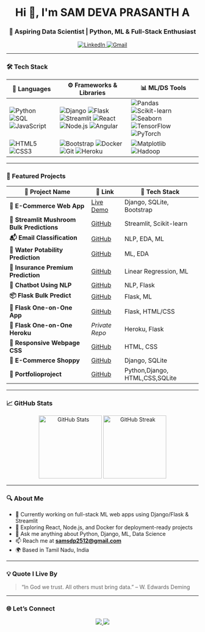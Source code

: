 <h1 align="center">Hi 👋, I'm SAM DEVA PRASANTH A</h1>
<h3 align="center">🚀 Aspiring Data Scientist | Python, ML & Full-Stack Enthusiast</h3>

<p align="center">
  <a href="https://www.linkedin.com/in/sam-devaprasanth-a-410740a2/" target="_blank">
    <img src="https://img.shields.io/badge/LinkedIn-blue?style=for-the-badge&logo=linkedin&logoColor=white" alt="LinkedIn">
  </a>
  <a href="mailto:samsdp2512@gmail.com">
    <img src="https://img.shields.io/badge/Gmail-red?style=for-the-badge&logo=gmail&logoColor=white" alt="Gmail">
  </a>
</p>

---

### 🛠️ Tech Stack

| 🧠 Languages | ⚙️ Frameworks & Libraries | 📊 ML/DS Tools |
|-------------|----------------------------|----------------|
| ![Python](https://img.shields.io/badge/-Python-333?style=flat&logo=python) ![SQL](https://img.shields.io/badge/-SQL-333?style=flat&logo=mysql) ![JavaScript](https://img.shields.io/badge/-JavaScript-F7DF1E?style=flat&logo=javascript&logoColor=black) | ![Django](https://img.shields.io/badge/-Django-092E20?style=flat&logo=django) ![Flask](https://img.shields.io/badge/-Flask-000?style=flat&logo=flask) ![Streamlit](https://img.shields.io/badge/-Streamlit-FF4B4B?style=flat&logo=streamlit&logoColor=white) ![React](https://img.shields.io/badge/-React-20232A?style=flat&logo=react) ![Node.js](https://img.shields.io/badge/-Node.js-339933?style=flat&logo=node.js&logoColor=white) ![Angular](https://img.shields.io/badge/-Angular-DD0031?style=flat&logo=angular&logoColor=white) | ![Pandas](https://img.shields.io/badge/-Pandas-150458?style=flat&logo=pandas) ![Scikit-learn](https://img.shields.io/badge/-Scikit_Learn-F7931E?style=flat&logo=scikitlearn) ![Seaborn](https://img.shields.io/badge/-Seaborn-3b4c99?style=flat&logo=python) ![TensorFlow](https://img.shields.io/badge/-TensorFlow-FF6F00?style=flat&logo=tensorflow) ![PyTorch](https://img.shields.io/badge/-PyTorch-EE4C2C?style=flat&logo=pytorch) |
| ![HTML5](https://img.shields.io/badge/-HTML5-E34F26?style=flat&logo=html5&logoColor=white) ![CSS3](https://img.shields.io/badge/-CSS3-1572B6?style=flat&logo=css3) | ![Bootstrap](https://img.shields.io/badge/-Bootstrap-563D7C?style=flat&logo=bootstrap&logoColor=white) ![Docker](https://img.shields.io/badge/-Docker-2496ED?style=flat&logo=docker&logoColor=white) ![Git](https://img.shields.io/badge/-Git-F05032?style=flat&logo=git) ![Heroku](https://img.shields.io/badge/-Heroku-430098?style=flat&logo=heroku) | ![Matplotlib](https://img.shields.io/badge/-Matplotlib-11557C?style=flat&logo=python) ![Hadoop](https://img.shields.io/badge/-Hadoop-66CCFF?style=flat&logo=apachehadoop) |

---

### 🚀 Featured Projects

| 💼 Project Name | 🔗 Link | 🧠 Tech Stack |
|----------------|---------|---------------|
| **🛒 E-Commerce Web App** | [Live Demo](https://foods.pythonanywhere.com/) | Django, SQLite, Bootstrap |
| **🍄 Streamlit Mushroom Bulk Predictions** | [GitHub](https://github.com/SAM2512DS/Streamlit-bulk-prediction) | Streamlit, Scikit-learn |
| **📬 Email Classification** | [GitHub](https://github.com/SAM2512DS/Email_classification-_with_EDA-_and-_ML) | NLP, EDA, ML |
| **🚰 Water Potability Prediction** | [GitHub](https://github.com/SAM2512DS/Water_potability_prediction) | ML, EDA |
| **💼 Insurance Premium Prediction** | [GitHub](https://github.com/SAM2512DS/Insurance-Premium-Prediction) | Linear Regression, ML |
| **🤖 Chatbot Using NLP** | [GitHub](https://github.com/SAM2512DS/CHATBOT-CREATION-USING--NLP) | NLP, Flask |
| **📦 Flask Bulk Predict** | [GitHub](https://github.com/SAM2512DS/flask_bulk_predict) | Flask, ML |
| **🧪 Flask One-on-One App** | [GitHub](https://github.com/SAM2512DS/Flask-one-on-one-app) | Flask, HTML/CSS |
| **🧠 Flask One-on-One Heroku** | _Private Repo_ | Heroku, Flask |
| **🎨 Responsive Webpage CSS** | [GitHub](https://github.com/SAM2512DS/Responsive-Webpage-using-CSS) | HTML, CSS |
| **🛒 E-Commerce Shoppy** | [GitHub](https://github.com/SAM2512DS/E-commerce-shoppy-python) | Django, SQLite |
| **🪪 Portfolioproject** | [GitHub](https://github.com/SAM2512DS/portfolioproject)  | Python,Django, HTML,CSS,SQLite |

---

### 📈 GitHub Stats

<p align="center">
  <img src="https://github-readme-stats.vercel.app/api?username=SAM2512DS&show_icons=true&theme=tokyonight&hide=prs" alt="GitHub Stats" height="165">
  <img src="https://github-readme-streak-stats.herokuapp.com?user=SAM2512DS&theme=tokyonight" alt="GitHub Streak" height="165">
</p>

---

### 🔍 About Me

- 🔭 Currently working on full-stack ML web apps using Django/Flask & Streamlit  
- 🌱 Exploring React, Node.js, and Docker for deployment-ready projects  
- 💬 Ask me anything about Python, Django, ML, Data Science  
- 📫 Reach me at **samsdp2512@gmail.com**  
- 🌍 Based in Tamil Nadu, India

---

### 💡 Quote I Live By

> “In God we trust. All others must bring data.” – W. Edwards Deming

---

### 🌐 Let’s Connect

<p align="center">
  <a href="https://www.linkedin.com/in/sam-devaprasanth-a-410740a2/">
    <img src="https://img.shields.io/badge/-LinkedIn-0A66C2?style=for-the-badge&logo=linkedin&logoColor=white" />
  </a>
  <a href="mailto:samsdp2512@gmail.com">
    <img src="https://img.shields.io/badge/-Gmail-D14836?style=for-the-badge&logo=gmail&logoColor=white" />
  </a>
</p>
